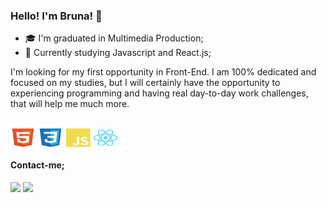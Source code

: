 ### Hello! I'm Bruna! 👋

- 🎓 I'm graduated in Multimedia Production;
- 🌱 Currently studying Javascript and React.js;

<p>
  I'm looking for my first opportunity in Front-End. I am 100% dedicated and focused on my studies, but I will certainly have the opportunity to       experiencing programming and having real day-to-day work challenges, that will help me much more.
</p>

<div style="display: inline_block"><br>
  <img align="center" alt="HTML" height="30" width="40" src="https://raw.githubusercontent.com/devicons/devicon/master/icons/html5/html5-original.svg">
  <img align="center" alt="CSS" height="30" width="40" src="https://raw.githubusercontent.com/devicons/devicon/master/icons/css3/css3-original.svg">
  <img align="center" alt="Javascript" height="30" width="40" src="https://raw.githubusercontent.com/devicons/devicon/master/icons/javascript/javascript-plain.svg">
  <img align="center" alt="React" height="30" width="40" src="https://raw.githubusercontent.com/devicons/devicon/master/icons/react/react-original.svg">
</div>

<h4>Contact-me; </h4>

<div>
    <a href="https://www.linkedin.com/in/bruna-g%C3%B6rgen-8b34a1183/" target="_blank"><img src="https://img.shields.io/badge/-LinkedIn-%230077B5?style=for-the-badge&logo=linkedin&logoColor=white" target="_blank"></a> 
  <a href = "mailto:gorgenbruna@gmail.com"><img src="https://img.shields.io/badge/-Gmail-%23333?style=for-the-badge&logo=gmail&logoColor=white" target="_blank"></a>
</div>
